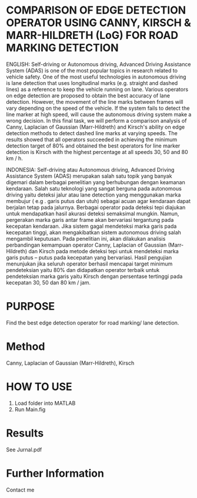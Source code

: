 # COMPARISON OF EDGE DETECTION OPERATOR USING CANNY,  KIRSCH & MARR-HILDRETH (LoG) FOR ROAD MARKING DETECTION
ENGLISH:
Self-driving  or  Autonomous driving, Advanced Driving Assistance System (ADAS) is one of the most popular topics in research related to vehicle safety. One of the most useful technologies in autonomous driving is lane detection that uses longitudinal marks (e.g. straight and dashed lines) as a reference to keep the vehicle running on lane. Various operators on edge detection are proposed to obtain the best accuracy of lane detection. However, the movement of the line marks between frames will vary depending on the speed of the vehicle. If the system fails to detect the line marker at high speed, will cause the autonomous driving system make a wrong decision. In this final task, we will perform a comparison analysis of Canny, Laplacian of Gaussian (Marr-Hildreth) and Kirsch's ability on edge detection methods to detect dashed line marks at varying speeds. The results showed that all operators succeeded in achieving the minimum detection target of 80% and obtained the best operators for line marker detection is Kirsch with the highest  percentage at all speeds 30, 50 and 80 km / h.

INDONESIA:
Self-driving atau Autonomous driving, Advanced Driving Assistance System (ADAS) merupakan salah satu topik yang banyak digemari dalam berbagai penelitian yang berhubungan dengan keamanan kendaraan. Salah satu teknologi yang sangat berguna pada autonomous driving yaitu deteksi jalur atau lane detection yang menggunakan marka membujur ( e.g . garis putus dan utuh) sebagai acuan agar kendaraan dapat berjalan tetap pada jalurnya. Berbagai operator pada deteksi tepi diajukan untuk mendapatkan hasil akurasi deteksi semaksimal mungkin. Namun, pergerakan marka garis antar frame akan bervariasi tergantung pada kecepatan kendaraan. Jika sistem gagal mendeteksi marka garis pada kecepatan tinggi, akan mengakibatkan sistem autonomous driving salah mengambil keputusan. Pada penelitian ini, akan dilakukan analisis perbandingan kemampuan operator Canny, Laplacian of Gaussian (Marr-Hildreth) dan Kirsch pada metode deteksi tepi untuk mendeteksi marka garis putus – putus pada kecepatan yang bervariasi. Hasil pengujian menunjukan jika seluruh operator berhasil mencapai target minimum pendeteksian yaitu 80% dan didapatkan operator terbaik untuk pendeteksian marka garis yaitu Kirsch dengan persentase tertinggi pada kecepatan 30, 50 dan 80 km / jam.

# PURPOSE
Find the best edge detection operator for road marking/ lane detection.

# Method
Canny, Laplacian of Gaussian (Marr-Hildreth), Kirsch

# HOW TO USE
1. Load folder into MATLAB
2. Run Main.fig

# Results
See Jurnal.pdf

# Further Information
Contact me
